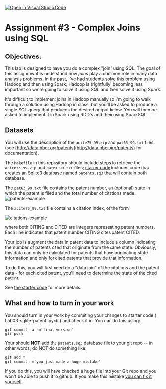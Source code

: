 [![Open in Visual Studio Code](https://classroom.github.com/assets/open-in-vscode-c66648af7eb3fe8bc4f294546bfd86ef473780cde1dea487d3c4ff354943c9ae.svg)](https://classroom.github.com/online_ide?assignment_repo_id=8422372&assignment_repo_type=AssignmentRepo)
# Assignment #3 - Complex Joins using SQL

## Objectives:

This lab is designed to have you do a complex "join" using SQL. The goal of this assignmwnt is understand how *joins* play a common role in many data analysis problems. In the past, I've had students solve this problem using Hadoop and then using Spark;
Hadoop is (rightfully) becoming less important so we're going to solve it using SQL and then solve it using Spark.

It's difficult to implement joins in Hadoop manually
so I'm going to walk through a solution using Hadoop in class, 
but you'll be asked to produce a single SQL query that produces 
the desired output below. You will then be asked to implement it in Spark using RDD's and then using SparkSQL.

## Datasets

You will use the description of the
`acite75_99.zip` and `pat63_99.txt` files (see
[http://data.nber.org/patents](http://data.nber.org/patents) for documentation).

The `Makefile` in this repository should include steps to retrieve the `acite75_99.zip`
and `pat63_99.txt` files; [starter code](Lab03-sqlite-patent.ipynb) includes
code that creates an Sqlite3 database named `patents.sq3` that will contain both database.

The `pat63_99.txt` file contains the patent number, an (optional)
state in which the patent is filed and the total number of citations
made.
![patents-example](patents-example.png)


The `acite75_99.txt` file contains a citation index, of the form

![citations-example](citations-example.png)

where both CITING and CITED are integers representing patent numbers. Each line
indicates that patent number CITING cites patent CITED.



Your job is augment the data in
patent data to include a column indicating the number of patents
  cited that originate from the same state. Obviously, this data can
  only be calculated for patents that have originating state information
  and only for cited patents that provide that information.

To do this, you will first need do a "data join” of the citations and the patent data - for each cited patent, you'll need to determine the state of the cited patent.

See [the starter code](Lab03-sqlite-patent.ipynb) for more details.

## What and how to turn in your work

You should turn in your work by commiting your changes to starter code ( Lab03-sqlite-patent.ipynb ) and check it in. You can do this using:
```
git commit -a -m'final version'
git push
```

Your should **NOT** add the `patents.sq3` database file to your git repo -- in other words,
do NOT do something like:
```
git add *
git commit -m'you just made a huge mistake'
```
If you do this, you will have checked a huge file into your Git repo and you won't be able
to push it to github. If you make this mistake [you can fix it yourself](https://medium.com/analytics-vidhya/tutorial-removing-large-files-from-git-78dbf4cf83a).
